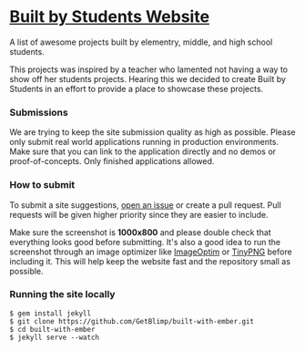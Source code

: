 # [Built by Students Website](http://bbs.code4puertorico.org)

A list of awesome projects built by elementry, middle, and high school students.

This projects was inspired by a teacher who lamented not having a way to show off her students projects. Hearing this we 
decided to create Built by Students in an effort to provide a place to showcase these projects.

### Submissions
We are trying to keep the site submission quality as high as possible. Please only submit real world applications running in 
production environments. Make sure that you can link to the application directly and no demos or proof-of-concepts. 
Only finished applications allowed.

### How to submit
To submit a site suggestions, [open an issue](https://github.com/GetBlimp/built-with-ember/issues/new) or create a pull request. Pull requests will be given higher priority since they are easier to include.

Make sure the screenshot is **1000x800** and please double check that everything looks good before submitting. It's also a good idea to run the screenshot through an image optimizer like [ImageOptim](https://imageoptim.com/) or [TinyPNG](https://tinypng.com/) before including it. This will help keep the website fast and the repository small as possible.

### Running the site locally
```
$ gem install jekyll
$ git clone https://github.com/GetBlimp/built-with-ember.git
$ cd built-with-ember
$ jekyll serve --watch
```
